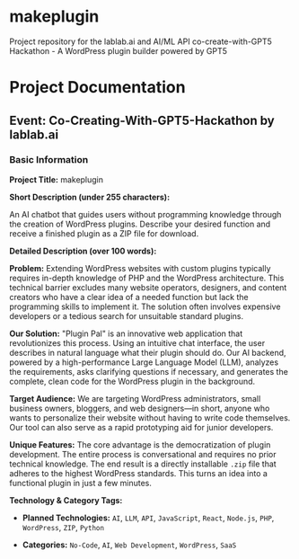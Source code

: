 # makeplugin
Project repository for the lablab.ai and AI/ML API co-create-with-GPT5 Hackathon - A WordPress plugin builder powered by GPT5

# Project Documentation

## Event: Co-Creating-With-GPT5-Hackathon by lablab.ai

### Basic Information

**Project Title:** makeplugin

**Short Description (under 255 characters):**

An AI chatbot that guides users without programming knowledge through the creation of WordPress plugins. Describe your desired function and receive a finished plugin as a ZIP file for download.

**Detailed Description (over 100 words):**

**Problem:** Extending WordPress websites with custom plugins typically requires in-depth knowledge of PHP and the WordPress architecture. This technical barrier excludes many website operators, designers, and content creators who have a clear idea of a needed function but lack the programming skills to implement it. The solution often involves expensive developers or a tedious search for unsuitable standard plugins.

**Our Solution:** "Plugin Pal" is an innovative web application that revolutionizes this process. Using an intuitive chat interface, the user describes in natural language what their plugin should do. Our AI backend, powered by a high-performance Large Language Model (LLM), analyzes the requirements, asks clarifying questions if necessary, and generates the complete, clean code for the WordPress plugin in the background.

**Target Audience:** We are targeting WordPress administrators, small business owners, bloggers, and web designers—in short, anyone who wants to personalize their website without having to write code themselves. Our tool can also serve as a rapid prototyping aid for junior developers.

**Unique Features:** The core advantage is the democratization of plugin development. The entire process is conversational and requires no prior technical knowledge. The end result is a directly installable `.zip` file that adheres to the highest WordPress standards. This turns an idea into a functional plugin in just a few minutes.

**Technology & Category Tags:**

* **Planned Technologies:** `AI`, `LLM`, `API`, `JavaScript`, `React`, `Node.js`, `PHP`, `WordPress`, `ZIP`, `Python`

* **Categories:** `No-Code`, `AI`, `Web Development`, `WordPress`, `SaaS`
